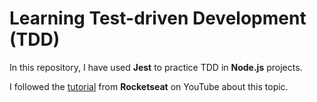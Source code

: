 # Learning Test-driven Development (TDD)

In this repository, I have used **Jest** to practice TDD in **Node.js** projects.

I followed the [tutorial](https://youtu.be/2G_mWfG0DZE) from **Rocketseat** on YouTube about this topic.